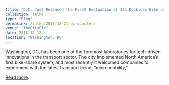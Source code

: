 ```yaml
---
title: "D.C. Just Released the First Evaluation of Its Dockless Bike and Scooter Experiment"
collection: talks
type: "Blog"
permalink: /talks/2018-12-21-dc-scooters
venue: "TheCityFix"
date: 2018-12-12
location: "Washington, DC"
---
```

Washington, DC, has been one of the foremost laboratories for tech-driven innovations in the transport sector. The city implemented North America’s first bike-share system, and most recently it welcomed companies to experiment with the latest transport trend: “micro mobility,”

[Read more](https://thecityfix.com/blog/d-c-just-released-the-findings-from-its-dockless-bike-and-scooter-pilot-sebastian-castellanos/).
